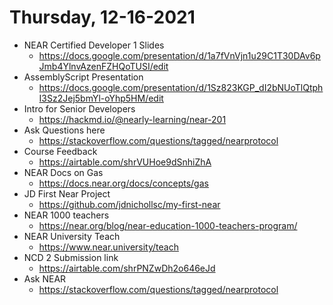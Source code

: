 # Thursday, 12-16-2021
* NEAR Certified Developer 1 Slides
    * https://docs.google.com/presentation/d/1a7fVnVjn1u29C1T30DAv6pJmb4YlnvAzenFZHQoTUSI/edit
* AssemblyScript Presentation
    * https://docs.google.com/presentation/d/1Sz823KGP_dI2bNUoTlQtphI3Sz2Jej5bmYl-oYhp5HM/edit
* Intro for Senior Developers
    * https://hackmd.io/@nearly-learning/near-201
* Ask Questions here
    * https://stackoverflow.com/questions/tagged/nearprotocol
* Course Feedback
    * https://airtable.com/shrVUHoe9dSnhiZhA
* NEAR Docs on Gas
    * https://docs.near.org/docs/concepts/gas
* JD First Near Project
    * https://github.com/jdnichollsc/my-first-near
* NEAR 1000 teachers
    * https://near.org/blog/near-education-1000-teachers-program/
* NEAR University Teach
    * https://www.near.university/teach
* NCD 2 Submission link
    * https://airtable.com/shrPNZwDh2o646eJd
* Ask NEAR
    * https://stackoverflow.com/questions/tagged/nearprotocol
